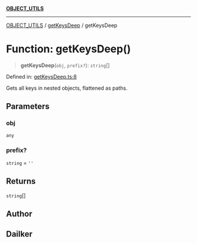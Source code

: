 [**OBJECT_UTILS**](../../README.md)

***

[OBJECT_UTILS](../../README.md) / [getKeysDeep](../README.md) / getKeysDeep

# Function: getKeysDeep()

> **getKeysDeep**(`obj`, `prefix?`): `string`[]

Defined in: [getKeysDeep.ts:8](https://github.com/dailker/everyutil/blob/febb9ddd747c27fb11272f2ad88aedb1ae4d7cba/src/object/getKeysDeep.ts#L8)

Gets all keys in nested objects, flattened as paths.

## Parameters

### obj

`any`

### prefix?

`string` = `''`

## Returns

`string`[]

## Author

## Dailker
